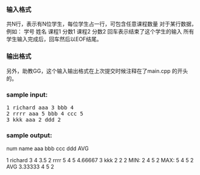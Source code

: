 ### 输入格式
共N行，表示有N位学生，每位学生占一行，可包含任意课程数量
对于某行数据，例如：
学号 姓名 课程1 分数1 课程2 分数2
回车表示结束了这个学生的输入
所有学生输入完成后，回车然后以EOF结尾。

### 输出格式

另外，助教GG，这个输入输出格式在上次提交时候注释在了main.cpp 的开头的。

### sample input:
<pre>
1 richard aaa 3 bbb 4
2 rrrr aaa 5 bbb 4 ccc 5
3 kkk aaa 2 ddd 2
</pre>
### sample output:
num name    aaa     bbb     ccc     ddd     AVG

 1   richard 3       4                       3.5
 2   rrrr    5       4       5               4.66667
 3   kkk     2                       2       2
    MIN:    2       4       5       2
    MAX:    5       4       5       2
    AVG     3.33333 4       5       2
